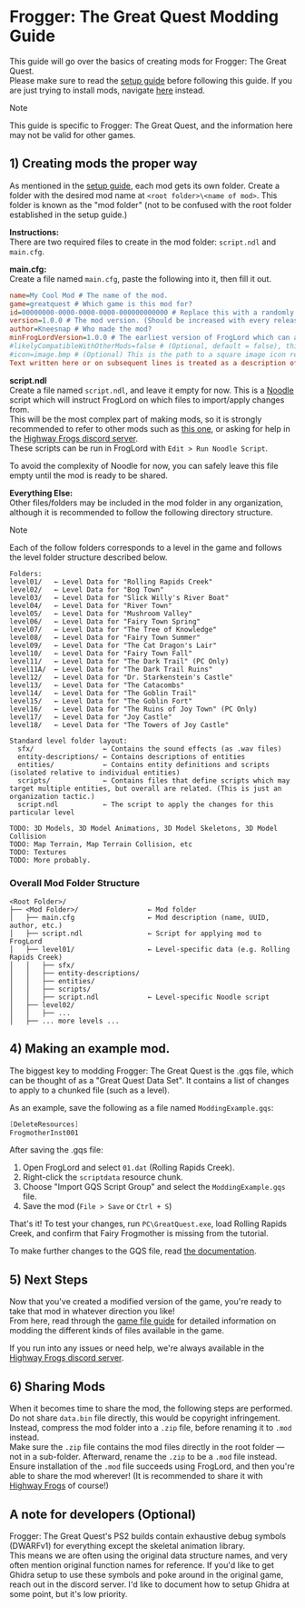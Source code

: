 # Frogger: The Great Quest Modding Guide
This guide will go over the basics of creating mods for Frogger: The Great Quest.  
Please make sure to read the [setup guide](./modding-setup-guide.md) before following this guide.
If you are just trying to install mods, navigate [here](installing-mods.md) instead.
> [!NOTE]
> This guide is specific to Frogger: The Great Quest, and the information here may not be valid for other games.

## 1) Creating mods the proper way
As mentioned in the [setup guide](./modding-setup-guide.md), each mod gets its own folder.
Create a folder with the desired mod name at `<root folder>\<name of mod>`.
This folder is known as the "mod folder" (not to be confused with the root folder established in the setup guide.)  

**Instructions:**  
There are two required files to create in the mod folder: `script.ndl` and `main.cfg`.

**main.cfg:**  
Create a file named `main.cfg`, paste the following into it, then fill it out.
```ini
name=My Cool Mod # The name of the mod.
game=greatquest # Which game is this mod for?
id=00000000-0000-0000-0000-000000000000 # Replace this with a randomly generated UUIDv4, such as from: https://www.uuidgenerator.net/ This will uniquely identify your mod, allowing other mods to require your mod to be installed.
version=1.0.0 # The mod version. (Should be increased with every release)
author=Kneesnap # Who made the mod?
minFrogLordVersion=1.0.0 # The earliest version of FrogLord which can apply the mod.
#likelyCompatibleWithOtherMods=false # (Optional, default = false), this indicates if this mod is likely to be compatible with other mods.
#icon=image.bmp # (Optional) This is the path to a square image icon representing the mod. This may be displayed in multiple places, so high resolutions are preferred.
Text written here or on subsequent lines is treated as a description of the mod.
```

**script.ndl**  
Create a file named `script.ndl`, and leave it empty for now.
This is a [Noodle](scripting.md) script which will instruct FrogLord on which files to import/apply changes from.  
This will be the most complex part of making mods, so it is strongly recommended to refer to other mods such as [this one](https://github.com/Kneesnap/frogger-tgq-project-puck/blob/main/script.ndl), or asking for help in the [Highway Frogs discord server](https://discord.gg/XZH9Wa5rMV).  
These scripts can be run in FrogLord with `Edit > Run Noodle Script`.  

To avoid the complexity of Noodle for now, you can safely leave this file empty until the mod is ready to be shared.

**Everything Else:**  
Other files/folders may be included in the mod folder in any organization, although it is recommended to follow the following directory structure.

> [!NOTE]
> Each of the follow folders corresponds to a level in the game and follows the level folder structure described below.

```
Folders:
level01/   ← Level Data for "Rolling Rapids Creek"
level02/   ← Level Data for "Bog Town"
level03/   ← Level Data for "Slick Willy's River Boat"
level04/   ← Level Data for "River Town"
level05/   ← Level Data for "Mushroom Valley"
level06/   ← Level Data for "Fairy Town Spring"
level07/   ← Level Data for "The Tree of Knowledge"
level08/   ← Level Data for "Fairy Town Summer"
level09/   ← Level Data for "The Cat Dragon's Lair"
level10/   ← Level Data for "Fairy Town Fall"
level11/   ← Level Data for "The Dark Trail" (PC Only)
level11A/  ← Level Data for "The Dark Trail Ruins"
level12/   ← Level Data for "Dr. Starkenstein's Castle"
level13/   ← Level Data for "The Catacombs"
level14/   ← Level Data for "The Goblin Trail"
level15/   ← Level Data for "The Goblin Fort"
level16/   ← Level Data for "The Ruins of Joy Town" (PC Only)
level17/   ← Level Data for "Joy Castle"
level18/   ← Level Data for "The Towers of Joy Castle"

Standard level folder layout:
  sfx/                 ← Contains the sound effects (as .wav files)
  entity-descriptions/ ← Contains descriptions of entities
  entities/            ← Contains entity definitions and scripts (isolated relative to individual entities)
  scripts/             ← Contains files that define scripts which may target multiple entities, but overall are related. (This is just an organization tactic.)
  script.ndl           ← The script to apply the changes for this particular level
 
TODO: 3D Models, 3D Model Animations, 3D Model Skeletons, 3D Model Collision
TODO: Map Terrain, Map Terrain Collision, etc
TODO: Textures
TODO: More probably.
```

### Overall Mod Folder Structure
```
<Root Folder>/
├── <Mod Folder>/                 ← Mod folder
│   ├── main.cfg                  ← Mod description (name, UUID, author, etc.)
│   ├── script.ndl                ← Script for applying mod to FrogLord
│   ├── level01/                  ← Level-specific data (e.g. Rolling Rapids Creek)
│   │   ├── sfx/
│   │   ├── entity-descriptions/
│   │   ├── entities/
│   │   ├── scripts/
│   │   ├── script.ndl            ← Level-specific Noodle script
│   ├── level02/
│   │   ├── ...
│   ├── ... more levels ...
```

## 4) Making an example mod.
The biggest key to modding Frogger: The Great Quest is the .gqs file, which can be thought of as a "Great Quest Data Set".
It contains a list of changes to apply to a chunked file (such as a level).  

As an example, save the following as a file named `ModdingExample.gqs`:  
```PowerShell
[DeleteResources]
FrogmotherInst001
```

After saving the .gqs file:
1. Open FrogLord and select `01.dat` (Rolling Rapids Creek).
2. Right-click the `scriptdata` resource chunk.
3. Choose "Import GQS Script Group" and select the `ModdingExample.gqs` file.
4. Save the mod (`File > Save` or `Ctrl + S`)

That's it! To test your changes, run `PC\GreatQuest.exe`, load Rolling Rapids Creek, and confirm that Fairy Frogmother is missing from the tutorial.

To make further changes to the GQS file, read [the documentation](./modding-gqs-file.md).  

## 5) Next Steps
Now that you've created a modified version of the game, you're ready to take that mod in whatever direction you like!  
From here, read through the [game file guide](./modding-game-files.md) for detailed information on modding the different kinds of files available in the game.  

If you run into any issues or need help, we're always available in the [Highway Frogs discord server](https://discord.gg/XZH9Wa5rMV).

## 6) Sharing Mods
When it becomes time to share the mod, the following steps are performed.  
Do not share `data.bin` file directly, this would be copyright infringement.
Instead, compress the mod folder into a `.zip` file, before renaming it to `.mod` instead.  
Make sure the `.zip` file contains the mod files directly in the root folder — not in a sub-folder. Afterward, rename the `.zip` to be a `.mod` file instead.  
Ensure installation of the `.mod` file succeeds using FrogLord, and then you're able to share the mod wherever! (It is recommended to share it with [Highway Frogs](https://highwayfrogs.net/) of course!)  

## A note for developers (Optional)
Frogger: The Great Quest's PS2 builds contain exhaustive debug symbols (DWARFv1) for everything except the skeletal animation library.  
This means we are often using the original data structure names, and very often mention original function names for reference.
If you'd like to get Ghidra setup to use these symbols and poke around in the original game, reach out in the discord server.
I'd like to document how to setup Ghidra at some point, but it's low priority.